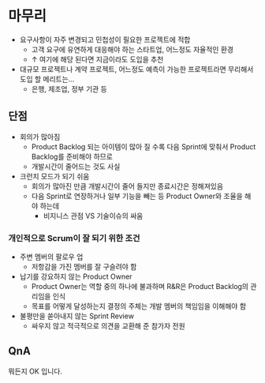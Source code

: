# 마무리

- 요구사항이 자주 변경되고 민첩성이 필요한 프로젝트에 적합
  - 고객 요구에 유연하게 대응해야 하는 스타트업, 어느정도 자율적인 환경
  - ↑ 여기에 해당 된다면 지금이라도 도입을 추천
- 대규모 프로젝트나 계약 프로젝트, 어느정도 예측이 가능한 프로젝트라면 무리해서 도입 할 메리트는...
  - 은행, 제조업, 정부 기관 등

## 단점

- 회의가 많아짐
  - Product Backlog 되는 아이템이 많아 질 수록 다음 Sprint에 맞춰서 Product Backlog를 준비해야 하므로
  - 개발시간이 줄어드는 것도 사실
- 크런치 모드가 되기 쉬움
  - 회의가 많아진 만큼 개발시간이 줄어 들지만 종료시간은 정해져있음
  - 다음 Sprint로 연장하거나 일부 기능을 빼는 등 Product Owner와 조율을 해야 하는데
    - 비지니스 관점 VS 기술이슈의 싸움

### 개인적으로 Scrum이 잘 되기 위한 조건

- 주변 멤버의 팔로우 업
  - 저항감을 가진 멤버를 잘 구슬려야 함
- 납기를 강요하지 않는 Product Owner
  - Product Owner는 역할 중의 하나에 불과하며 R&R은 Product Backlog의 관리임을 인식
  - 목표를 어떻게 달성하는지 결정의 주체는 개발 멤버의 책임임을 이해해야 함
- 불평만을 쏟아내지 않는 Sprint Review
  - 싸우지 않고 적극적으로 의견을 교환해 준 참가자 전원

## QnA

뭐든지 OK 입니다.
